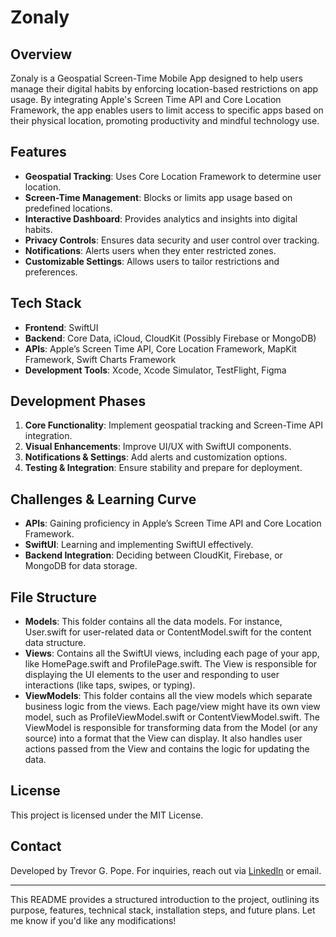 # Zonaly

## Overview
Zonaly is a Geospatial Screen-Time Mobile App designed to help users manage their digital habits by enforcing location-based restrictions on app usage. By integrating Apple's Screen Time API and Core Location Framework, the app enables users to limit access to specific apps based on their physical location, promoting productivity and mindful technology use.

## Features
- **Geospatial Tracking**: Uses Core Location Framework to determine user location.
- **Screen-Time Management**: Blocks or limits app usage based on predefined locations.
- **Interactive Dashboard**: Provides analytics and insights into digital habits.
- **Privacy Controls**: Ensures data security and user control over tracking.
- **Notifications**: Alerts users when they enter restricted zones.
- **Customizable Settings**: Allows users to tailor restrictions and preferences.

## Tech Stack
- **Frontend**: SwiftUI
- **Backend**: Core Data, iCloud, CloudKit (Possibly Firebase or MongoDB)
- **APIs**: Apple’s Screen Time API, Core Location Framework, MapKit Framework, Swift Charts Framework
- **Development Tools**: Xcode, Xcode Simulator, TestFlight, Figma

## Development Phases
1. **Core Functionality**: Implement geospatial tracking and Screen-Time API integration.
2. **Visual Enhancements**: Improve UI/UX with SwiftUI components.
3. **Notifications & Settings**: Add alerts and customization options.
4. **Testing & Integration**: Ensure stability and prepare for deployment.

## Challenges & Learning Curve
- **APIs**: Gaining proficiency in Apple’s Screen Time API and Core Location Framework.
- **SwiftUI**: Learning and implementing SwiftUI effectively.
- **Backend Integration**: Deciding between CloudKit, Firebase, or MongoDB for data storage.

## File Structure
- **Models**: This folder contains all the data models. For instance, User.swift for user-related data or ContentModel.swift for the content data structure.
- **Views**: Contains all the SwiftUI views, including each page of your app, like HomePage.swift and ProfilePage.swift. The View is responsible for displaying the UI elements to the user and responding to user interactions (like taps, swipes, or typing).
- **ViewModels**: This folder contains all the view models which separate business logic from the views. Each page/view might have its own view model, such as ProfileViewModel.swift or ContentViewModel.swift. The ViewModel is responsible for transforming data from the Model (or any source) into a format that the View can display. It also handles user actions passed from the View and contains the logic for updating the data.


## License
This project is licensed under the MIT License.

## Contact
Developed by Trevor G. Pope. For inquiries, reach out via [LinkedIn](https://www.linkedin.com/in/trevor-pope/) or email.

---
This README provides a structured introduction to the project, outlining its purpose, features, technical stack, installation steps, and future plans. Let me know if you'd like any modifications!


